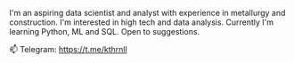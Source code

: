 I'm an aspiring data scientist and analyst with experience in metallurgy and construction. I'm interested in high tech and data analysis. Currently I'm learning Python, ML and SQL. 
Open to suggestions.

📫 Telegram: https://t.me/kthrnll

<!---
KatLiulia/KatLiulia is a ✨ special ✨ repository because its `README.md` (this file) appears on your GitHub profile.
You can click the Preview link to take a look at your changes.
--->
